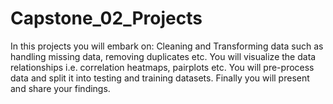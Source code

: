 # Capstone_02_Projects
In this projects you will embark on: Cleaning and Transforming data such as handling missing data, removing duplicates etc. You will visualize the data relationships i.e. correlation heatmaps, pairplots etc. You will pre-process data and split it into testing and training datasets. Finally you will present and share your findings.

